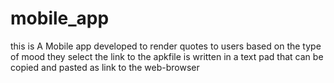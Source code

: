 # mobile_app
this is A Mobile app developed to render quotes to users based on the type of mood they select
the link to the apkfile is written in a text pad that can be copied and pasted as link to the web-browser
